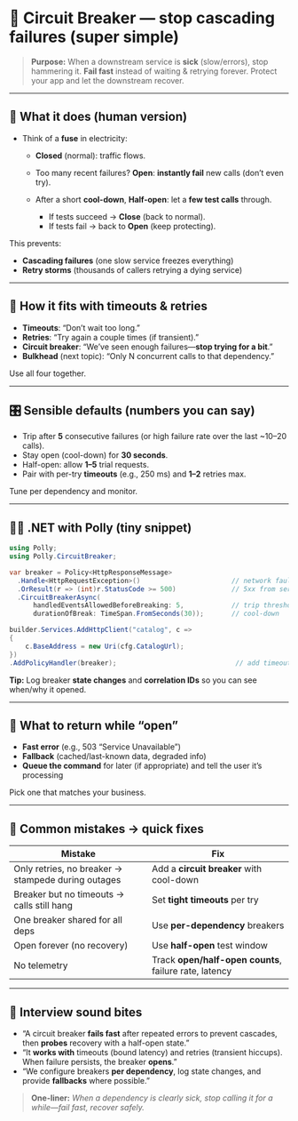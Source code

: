 # 🧯 Circuit Breaker — stop cascading failures (super simple)

> **Purpose:** When a downstream service is **sick** (slow/errors), stop hammering it. **Fail fast** instead of waiting & retrying forever. Protect your app and let the downstream recover.

---

## 🧠 What it does (human version)

- Think of a **fuse** in electricity:

  - **Closed** (normal): traffic flows.
  - Too many recent failures? **Open**: **instantly fail** new calls (don’t even try).
  - After a short **cool-down**, **Half-open**: let a **few test calls** through.

    - If tests succeed → **Close** (back to normal).
    - If tests fail → back to **Open** (keep protecting).

This prevents:

- **Cascading failures** (one slow service freezes everything)
- **Retry storms** (thousands of callers retrying a dying service)

---

## 🧩 How it fits with timeouts & retries

- **Timeouts**: “Don’t wait too long.”
- **Retries**: “Try again a couple times (if transient).”
- **Circuit breaker**: “We’ve seen enough failures—**stop trying for a bit**.”
- **Bulkhead** (next topic): “Only N concurrent calls to that dependency.”

Use all four together.

---

## 🎛️ Sensible defaults (numbers you can say)

- Trip after **5** consecutive failures (or high failure rate over the last \~10–20 calls).
- Stay open (cool-down) for **30 seconds**.
- Half-open: allow **1–5** trial requests.
- Pair with per-try **timeouts** (e.g., 250 ms) and **1–2** retries max.

Tune per dependency and monitor.

---

## 🧑‍💻 .NET with Polly (tiny snippet)

```csharp
using Polly;
using Polly.CircuitBreaker;

var breaker = Policy<HttpResponseMessage>
  .Handle<HttpRequestException>()                       // network faults
  .OrResult(r => (int)r.StatusCode >= 500)              // 5xx from server
  .CircuitBreakerAsync(
      handledEventsAllowedBeforeBreaking: 5,            // trip threshold
      durationOfBreak: TimeSpan.FromSeconds(30));       // cool-down

builder.Services.AddHttpClient("catalog", c =>
{
    c.BaseAddress = new Uri(cfg.CatalogUrl);
})
.AddPolicyHandler(breaker);                              // add timeouts/retries too
```

**Tip:** Log breaker **state changes** and **correlation IDs** so you can see when/why it opened.

---

## 🧰 What to return while “open”

- **Fast error** (e.g., 503 “Service Unavailable”)
- **Fallback** (cached/last-known data, degraded info)
- **Queue the command** for later (if appropriate) and tell the user it’s processing

Pick one that matches your business.

---

## 🚨 Common mistakes → quick fixes

| Mistake                                            | Fix                                                    |
| -------------------------------------------------- | ------------------------------------------------------ |
| Only retries, no breaker → stampede during outages | Add a **circuit breaker** with cool-down               |
| Breaker but no timeouts → calls still hang         | Set **tight timeouts** per try                         |
| One breaker shared for all deps                    | Use **per-dependency** breakers                        |
| Open forever (no recovery)                         | Use **half-open** test window                          |
| No telemetry                                       | Track **open/half-open counts**, failure rate, latency |

---

## 📝 Interview sound bites

- “A circuit breaker **fails fast** after repeated errors to prevent cascades, then **probes** recovery with a half-open state.”
- “It **works with** timeouts (bound latency) and retries (transient hiccups). When failure persists, the breaker **opens**.”
- “We configure breakers **per dependency**, log state changes, and provide **fallbacks** where possible.”

> **One-liner:** _When a dependency is clearly sick, stop calling it for a while—fail fast, recover safely._
